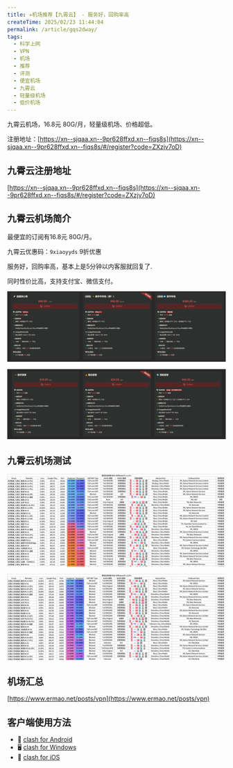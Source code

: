 ```yaml
---
title: ✈️机场推荐【九霄云】 - 服务好，回购率高
createTime: 2025/02/23 11:44:04
permalink: /article/gqs2dway/
tags:
  - 科学上网
  - VPN
  - 机场
  - 推荐
  - 评测
  - 便宜机场
  - 九霄云
  - 轻量级机场
  - 低价机场
---
```


九霄云机场，16.8元 80G/月，轻量级机场、价格超低。

注册地址：[https://xn--sjqaa.xn--9pr628ffxd.xn--fiqs8s](https://xn--sjqaa.xn--9pr628ffxd.xn--fiqs8s/#/register?code=ZXzjv7oD)

<!-- more -->

## 九霄云注册地址

[https://xn--sjqaa.xn--9pr628ffxd.xn--fiqs8s](https://xn--sjqaa.xn--9pr628ffxd.xn--fiqs8s/#/register?code=ZXzjv7oD)

## 九霄云机场简介

最便宜的订阅有16.8元 80G/月。

九霄云优惠码：`9xiaoyyds` 9折优惠

服务好，回购率高，基本上是5分钟以内客服就回复了.

同时性价比高，支持支付宝、微信支付。

![九霄云价格](images/机场推荐九霄云/image.png)

![九霄云价格](images/机场推荐九霄云/image-3.png)


## 九霄云机场测试

![九霄云机场测试](images/机场推荐九霄云/image-1.png)

![九霄云机场测试](images/机场推荐九霄云/image-2.png)

## 机场汇总

[https://www.ermao.net/posts/vpn](https://www.ermao.net/posts/vpn)

## 客户端使用方法

- 📱 [clash for Android](https://www.ermao.net/article/eh8f4n86/)
- 🖥 [clash for Windows](https://www.ermao.net/article/0gematwc/)
- 🍎 [clash for iOS](https://www.ermao.net/article/z747kgjd/)